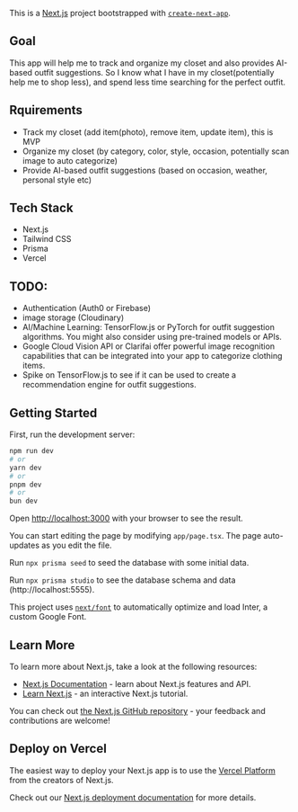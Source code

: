 This is a [Next.js](https://nextjs.org/) project bootstrapped with [`create-next-app`](https://github.com/vercel/next.js/tree/canary/packages/create-next-app).

## Goal
This app will help me to track and organize my closet and also provides AI-based outfit suggestions. So I know what I have in my closet(potentially help me to shop less), and spend less time searching for the perfect outfit.

## Rquirements
- Track my closet (add item(photo), remove item, update item), this is MVP
- Organize my closet (by category, color, style, occasion, potentially scan image to auto categorize)
- Provide AI-based outfit suggestions (based on occasion, weather, personal style etc)

## Tech Stack
- Next.js
- Tailwind CSS
- Prisma
- Vercel


## TODO:
- Authentication (Auth0 or Firebase)
- image storage (Cloudinary)
- AI/Machine Learning: TensorFlow.js or PyTorch for outfit suggestion algorithms. You might also consider using pre-trained models or APIs.
- Google Cloud Vision API or Clarifai offer powerful image recognition capabilities that can be integrated into your app to categorize clothing items.
- Spike on TensorFlow.js to see if it can be used to create a recommendation engine for outfit suggestions.

## Getting Started

First, run the development server:

```bash
npm run dev
# or
yarn dev
# or
pnpm dev
# or
bun dev
```

Open [http://localhost:3000](http://localhost:3000) with your browser to see the result.

You can start editing the page by modifying `app/page.tsx`. The page auto-updates as you edit the file.



Run `npx prisma seed` to seed the database with some initial data.


Run `npx prisma studio` to see the database schema and data (http://localhost:5555).


This project uses [`next/font`](https://nextjs.org/docs/basic-features/font-optimization) to automatically optimize and load Inter, a custom Google Font.

## Learn More

To learn more about Next.js, take a look at the following resources:

- [Next.js Documentation](https://nextjs.org/docs) - learn about Next.js features and API.
- [Learn Next.js](https://nextjs.org/learn) - an interactive Next.js tutorial.

You can check out [the Next.js GitHub repository](https://github.com/vercel/next.js/) - your feedback and contributions are welcome!

## Deploy on Vercel

The easiest way to deploy your Next.js app is to use the [Vercel Platform](https://vercel.com/new?utm_medium=default-template&filter=next.js&utm_source=create-next-app&utm_campaign=create-next-app-readme) from the creators of Next.js.

Check out our [Next.js deployment documentation](https://nextjs.org/docs/deployment) for more details.
